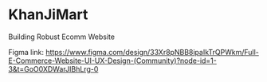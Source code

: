 # KhanJiMart
 Building Robust Ecomm Website


Figma link:
https://www.figma.com/design/33Xr8pNBB8ipaIkTrQPWkm/Full-E-Commerce-Website-UI-UX-Design-(Community)?node-id=1-3&t=GoO0XDWarJIBhLrg-0
